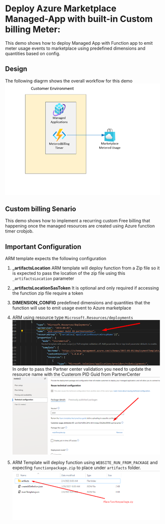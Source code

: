 # Deploy  Azure Marketplace Managed-App with built-in Custom billing Meter:

This demo shows how to deploy Managed App with Function app to  emit meter usage events to marketplace using predefined dimensions and quantities based on config.

## Design
The following diagrm shows the overall workflow for this demo
![Diagram](./images/Diagram.png)


## Custom billing Senario

This demo shows how to implement a recurring custom Free billing that happening once the managed resources are created using Azure function timer crobjob.


## Important Configuration
ARM template expects the following configuration

1. <b>_artifactsLocation</b> ARM template will deploy function from a Zip file so it is expected to pass the location of the zip file using this `_artifactsLocation` parameter

1. <b>_artifactsLocationSasToken</b> It is optional and only required if accessing the function zip file require a token

1. <b>DIMENSION_CONFIG</b> predefined dimensions and quantities that the function will use to emit usage event to Azure marketplace


1. ARM using resource type `Microsoft.Resources/deployments` 
![diagram](./images/Diagram2.png)
In order to pass the Partner center validation you need to update the resource name with the Custerom PID Guid from PartnerCenter
![diagram](./images/Diagram3.png)

1. ARM Template will deploy function using `WEBSITE_RUN_FROM_PACKAGE` and expecting `functionpackage.zip` to place under `artifacts` folder.
![diagram](./images/Diagram4.png)
